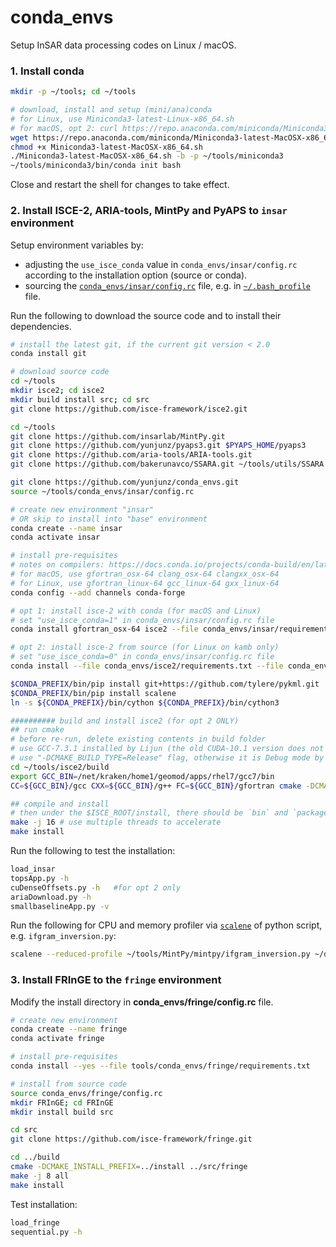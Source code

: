 # conda_envs

Setup InSAR data processing codes on Linux / macOS.

### 1. Install conda

```bash
mkdir -p ~/tools; cd ~/tools

# download, install and setup (mini/ana)conda
# for Linux, use Miniconda3-latest-Linux-x86_64.sh
# for macOS, opt 2: curl https://repo.anaconda.com/miniconda/Miniconda3-latest-MacOSX-x86_64.sh -o Miniconda3-latest-MacOSX-x86_64.sh
wget https://repo.anaconda.com/miniconda/Miniconda3-latest-MacOSX-x86_64.sh
chmod +x Miniconda3-latest-MacOSX-x86_64.sh
./Miniconda3-latest-MacOSX-x86_64.sh -b -p ~/tools/miniconda3
~/tools/miniconda3/bin/conda init bash
```

Close and restart the shell for changes to take effect.

### 2. Install ISCE-2, ARIA-tools, MintPy and PyAPS to `insar` environment

Setup environment variables by:

+ adjusting the `use_isce_conda` value in `conda_envs/insar/config.rc` according to the installation option (source or conda).
+ sourcing the [`conda_envs/insar/config.rc`](./insar/config.rc) file, e.g. in [`~/.bash_profile`](./bash_profile.md) file.

Run the following to download the source code and to install their dependencies.

```bash
# install the latest git, if the current git version < 2.0
conda install git

# download source code
cd ~/tools
mkdir isce2; cd isce2
mkdir build install src; cd src
git clone https://github.com/isce-framework/isce2.git

cd ~/tools
git clone https://github.com/insarlab/MintPy.git
git clone https://github.com/yunjunz/pyaps3.git $PYAPS_HOME/pyaps3
git clone https://github.com/aria-tools/ARIA-tools.git
git clone https://github.com/bakerunavco/SSARA.git ~/tools/utils/SSARA

git clone https://github.com/yunjunz/conda_envs.git
source ~/tools/conda_envs/insar/config.rc

# create new environment "insar"
# OR skip to install into "base" environment
conda create --name insar
conda activate insar

# install pre-requisites
# notes on compilers: https://docs.conda.io/projects/conda-build/en/latest/resources/compiler-tools.html
# for macOS, use gfortran_osx-64 clang_osx-64 clangxx_osx-64
# for Linux, use gfortran_linux-64 gcc_linux-64 gxx_linux-64
conda config --add channels conda-forge

# opt 1: install isce-2 with conda (for macOS and Linux)
# set "use_isce_conda=1" in conda_envs/insar/config.rc file
conda install gfortran_osx-64 isce2 --file conda_envs/insar/requirements.txt --file MintPy/docs/conda.txt

# opt 2: install isce-2 from source (for Linux on kamb only)
# set "use_isce_conda=0" in conda_envs/insar/config.rc file
conda install --file conda_envs/isce2/requirements.txt --file conda_envs/insar/requirements.txt --file MintPy/docs/conda.txt

$CONDA_PREFIX/bin/pip install git+https://github.com/tylere/pykml.git
$CONDA_PREFIX/bin/pip install scalene
ln -s ${CONDA_PREFIX}/bin/cython ${CONDA_PREFIX}/bin/cython3

########## build and install isce2 (for opt 2 ONLY)
## run cmake
# before re-run, delete existing contents in build folder
# use GCC-7.3.1 installed by Lijun (the old CUDA-10.1 version does not like GCC-7.5; GCC-7.3.0 also does not work, do not know why)
# use "-DCMAKE_BUILD_TYPE=Release" flag, otherwise it is Debug mode by default and will dump intermediate results and slow down (11 mins vs. 24 secs)
cd ~/tools/isce2/build
export GCC_BIN=/net/kraken/home1/geomod/apps/rhel7/gcc7/bin
CC=${GCC_BIN}/gcc CXX=${GCC_BIN}/g++ FC=${GCC_BIN}/gfortran cmake -DCMAKE_INSTALL_PREFIX=~/tools/isce2/install -DCMAKE_CUDA_FLAGS="-arch=sm_60" -DCMAKE_PREFIX_PATH=${CONDA_PREFIX} -DCMAKE_BUILD_TYPE=Release ~/tools/isce2/src/isce2

## compile and install
# then under the $ISCE_ROOT/install, there should be `bin` and `packages` folder
make -j 16 # use multiple threads to accelerate
make install
```

Run the following to test the installation:

```bash
load_insar
topsApp.py -h
cuDenseOffsets.py -h   #for opt 2 only
ariaDownload.py -h
smallbaselineApp.py -v
```

Run the following for CPU and memory profiler via [`scalene`](https://github.com/emeryberger/scalene) of python script, e.g. `ifgram_inversion.py`:

```bash
scalene --reduced-profile ~/tools/MintPy/mintpy/ifgram_inversion.py ~/data/test/FernandinaSenDT128/mintpy/inputs/ifgramStack.h5 -w no
```

### 3. Install FRInGE to the `fringe` environment

Modify the install directory in **conda_envs/fringe/config.rc** file.

```bash
# create new environment
conda create --name fringe
conda activate fringe

# install pre-requisites
conda install --yes --file tools/conda_envs/fringe/requirements.txt

# install from source code
source conda_envs/fringe/config.rc
mkdir FRInGE; cd FRInGE
mkdir install build src

cd src
git clone https://github.com/isce-framework/fringe.git

cd ../build
cmake -DCMAKE_INSTALL_PREFIX=../install ../src/fringe
make -j 8 all
make install
```

Test installation:

```bash
load_fringe
sequential.py -h
```
